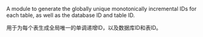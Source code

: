 A module to generate the globally unique monotonically incremental IDs 
for each table, as well as the database ID and table ID.

用于为每个表生成全局唯一的单调递增ID，以及数据库ID和表ID。
